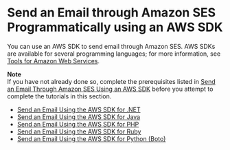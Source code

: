 # Send an Email through Amazon SES Programmatically using an AWS SDK<a name="send-an-email-using-sdk-programmatically"></a>

You can use an AWS SDK to send email through Amazon SES\. AWS SDKs are available for several programming languages; for more information, see [Tools for Amazon Web Services](https://aws.amazon.com/tools/#sdk)\.

**Note**  
If you have not already done so, complete the prerequisites listed in [Send an Email Through Amazon SES Using an AWS SDK](send-an-email-using-sdk.md) before you attempt to complete the tutorials in this section\.


+ [Send an Email Using the AWS SDK for \.NET](send-using-sdk-net.md)
+ [Send an Email Using the AWS SDK for Java](send-using-sdk-java.md)
+ [Send an Email Using the AWS SDK for PHP](send-using-sdk-php.md)
+ [Send an Email Using the AWS SDK for Ruby](send-using-sdk-ruby.md)
+ [Send an Email Using the AWS SDK for Python \(Boto\)](send-using-sdk-python.md)